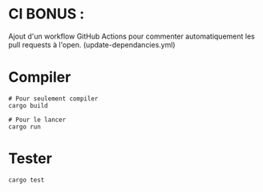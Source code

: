 # CI BONUS :
Ajout d'un workflow GitHub Actions pour commenter automatiquement les pull requests à l'open. (update-dependancies.yml)


# Compiler

```
# Pour seulement compiler
cargo build

# Pour le lancer
cargo run
```

# Tester

```
cargo test
```
